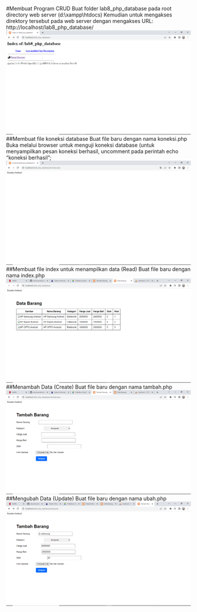 #Membuat Program CRUD
Buat folder lab8_php_database pada root directory web server (d:\xampp\htdocs)
Kemudian untuk mengakses direktory tersebut pada web server dengan mengakses URL: http://localhost/lab8_php_database/
![image](/screenshot/ss1.png)
##Membuat file koneksi database
Buat file baru dengan nama koneksi.php
Buka melalui browser untuk menguji koneksi database (untuk menyampilkan pesan koneksi berhasil, uncomment pada perintah echo “koneksi berhasil”;
![image](/screenshot/ss2.png)
##Membuat file index untuk menampilkan data (Read)
Buat file baru dengan nama index.php
![image](/screenshot/ss3.png)
##Menambah Data (Create)
Buat file baru dengan nama tambah.php
![image](/screenshot/ss4.png)
##Mengubah Data (Update)
Buat file baru dengan nama ubah.php
![image](/screenshot/ss5.png)